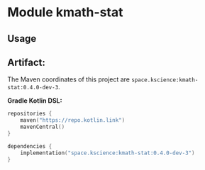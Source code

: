 # Module kmath-stat



## Usage

## Artifact:

The Maven coordinates of this project are `space.kscience:kmath-stat:0.4.0-dev-3`.

**Gradle Kotlin DSL:**
```kotlin
repositories {
    maven("https://repo.kotlin.link")
    mavenCentral()
}

dependencies {
    implementation("space.kscience:kmath-stat:0.4.0-dev-3")
}
```
